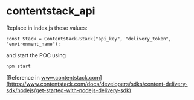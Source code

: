 # contentstack_api

Replace in index.js these values:

```
const Stack = Contentstack.Stack("api_key", "delivery_token", "environment_name");
```

and start the POC using

```
npm start
```

[Reference in www.contentstack.com](https://www.contentstack.com/docs/developers/sdks/content-delivery-sdk/nodejs/get-started-with-nodejs-delivery-sdk)
